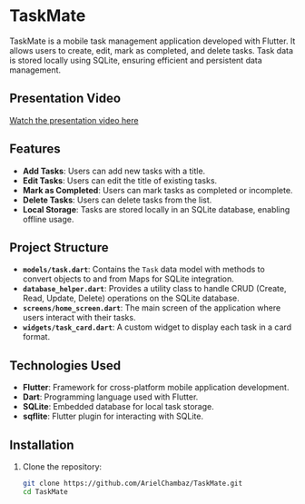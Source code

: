 # TaskMate

TaskMate is a mobile task management application developed with Flutter. It allows users to create, edit, mark as completed, and delete tasks. Task data is stored locally using SQLite, ensuring efficient and persistent data management.

## Presentation Video

[Watch the presentation video here](https://www.youtube.com/watch?v=t_oMlu8jpHA)

## Features

- **Add Tasks**: Users can add new tasks with a title.
- **Edit Tasks**: Users can edit the title of existing tasks.
- **Mark as Completed**: Users can mark tasks as completed or incomplete.
- **Delete Tasks**: Users can delete tasks from the list.
- **Local Storage**: Tasks are stored locally in an SQLite database, enabling offline usage.

## Project Structure

- **`models/task.dart`**: Contains the `Task` data model with methods to convert objects to and from Maps for SQLite integration.
- **`database_helper.dart`**: Provides a utility class to handle CRUD (Create, Read, Update, Delete) operations on the SQLite database.
- **`screens/home_screen.dart`**: The main screen of the application where users interact with their tasks.
- **`widgets/task_card.dart`**: A custom widget to display each task in a card format.

## Technologies Used

- **Flutter**: Framework for cross-platform mobile application development.
- **Dart**: Programming language used with Flutter.
- **SQLite**: Embedded database for local task storage.
- **sqflite**: Flutter plugin for interacting with SQLite.

## Installation

1. Clone the repository:
   ```bash
   git clone https://github.com/ArielChambaz/TaskMate.git
   cd TaskMate
